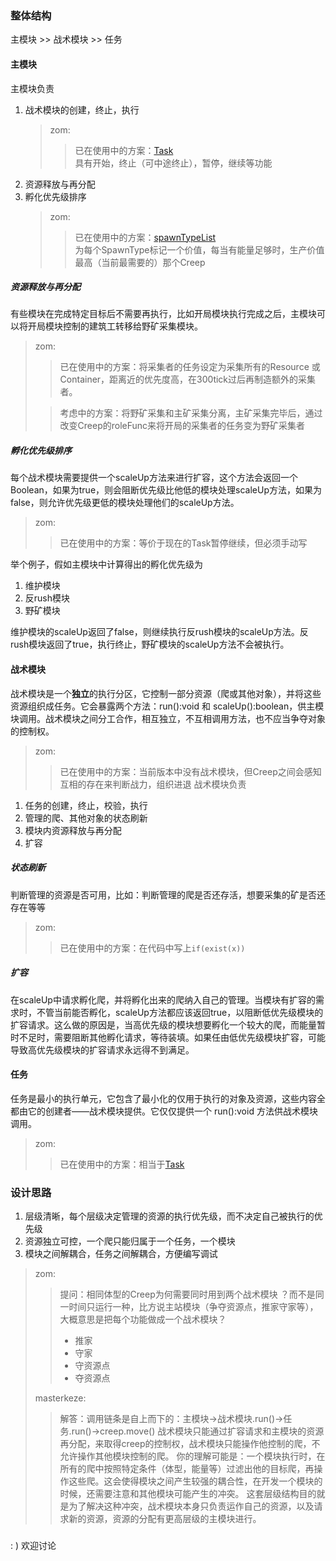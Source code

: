 ### 整体结构

主模块 >> 战术模块 >> 任务

#### 主模块

主模块负责

1. 战术模块的创建，终止，执行
    >zom:
    >
    >>已在使用中的方案：[Task](util_task.ts)<br>具有开始，终止（可中途终止），暂停，继续等功能
2. 资源释放与再分配
3. 孵化优先级排序
    >zom:
    >
    >>已在使用中的方案：[spawnTypeList](spawnTypeList.ts)<br>为每个SpawnType标记一个价值，每当有能量足够时，生产价值最高（当前最需要的）那个Creep

##### 资源释放与再分配

有些模块在完成特定目标后不需要再执行，比如开局模块执行完成之后，主模块可以将开局模块控制的建筑工转移给野矿采集模块。
>zom:
>>已在使用中的方案：将采集者的任务设定为采集所有的Resource 或 Container，距离近的优先度高，在300tick过后再制造额外的采集者。
>
>>考虑中的方案：将野矿采集和主矿采集分离，主矿采集完毕后，通过改变Creep的roleFunc来将开局的采集者的任务变为野矿采集者

##### 孵化优先级排序

每个战术模块需要提供一个scaleUp方法来进行扩容，这个方法会返回一个Boolean，如果为true，则会阻断优先级比他低的模块处理scaleUp方法，如果为false，则允许优先级更低的模块处理他们的scaleUp方法。
>zom:
>
>>已在使用中的方案：等价于现在的Task暂停继续，但必须手动写

举个例子，假如主模块中计算得出的孵化优先级为

1. 维护模块
2. 反rush模块
3. 野矿模块

维护模块的scaleUp返回了false，则继续执行反rush模块的scaleUp方法。反rush模块返回了true，执行终止，野矿模块的scaleUp方法不会被执行。

#### 战术模块

战术模块是一个**独立**的执行分区，它控制一部分资源（爬或其他对象），并将这些资源组织成任务。它会暴露两个方法：run():void 和 scaleUp():boolean，供主模块调用。战术模块之间分工合作，相互独立，不互相调用方法，也不应当争夺对象的控制权。
>zom:
>>已在使用中的方案：当前版本中没有战术模块，但Creep之间会感知互相的存在来判断战力，组织进退
战术模块负责

1. 任务的创建，终止，校验，执行
2. 管理的爬、其他对象的状态刷新
3. 模块内资源释放与再分配
4. 扩容

##### 状态刷新

判断管理的资源是否可用，比如：判断管理的爬是否还存活，想要采集的矿是否还存在等等
>zom:
>
>>已在使用中的方案：在代码中写上`if(exist(x))`
##### 扩容

在scaleUp中请求孵化爬，并将孵化出来的爬纳入自己的管理。当模块有扩容的需求时，不管当前能否孵化，scaleUp方法都应该返回true，以阻断低优先级模块的扩容请求。这么做的原因是，当高优先级的模块想要孵化一个较大的爬，而能量暂时不足时，需要阻断其他孵化请求，等待装填。如果任由低优先级模块扩容，可能导致高优先级模块的扩容请求永远得不到满足。

#### 任务

任务是最小的执行单元，它包含了最小化的仅用于执行的对象及资源，这些内容全都由它的创建者——战术模块提供。它仅仅提供一个 run():void 方法供战术模块调用。
>zom:
>
>>已在使用中的方案：相当于[Task](util_task.ts)

### 设计思路

1. 层级清晰，每个层级决定管理的资源的执行优先级，而不决定自己被执行的优先级
2. 资源独立可控，一个爬只能归属于一个任务，一个模块
3. 模块之间解耦合，任务之间解耦合，方便编写调试
>zom:
>>提问：相同体型的Creep为何需要同时用到两个战术模块 ？而不是同一时间只运行一种，比方说主站模块（争夺资源点，推家守家等），大概意思是把每个功能做成一个战术模块？
>>* 推家
>>* 守家
>>* 守资源点
>>* 夺资源点
>
>masterkeze:
>>解答：调用链条是自上而下的：主模块->战术模块.run()->任务.run()->creep.move() 
>>战术模块只能通过扩容请求和主模块的资源再分配，来取得creep的控制权，战术模块只能操作他控制的爬，不允许操作其他模块控制的爬。
>>你的理解可能是：一个模块执行时，在所有的爬中按照特定条件（体型，能量等）过滤出他的目标爬，再操作这些爬。这会使得模块之间产生较强的耦合性，在开发一个模块的时候，还需要注意和其他模块可能产生的冲突。
>>这套层级结构目的就是为了解决这种冲突，战术模块本身只负责运作自己的资源，以及请求新的资源，资源的分配有更高层级的主模块进行。

### 



: ) 欢迎讨论
